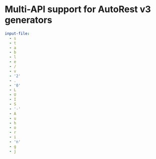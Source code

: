 # Multi-API support for AutoRest v3 generators

``` yaml $(enable-multi-api)
input-file:
  - s
  - t
  - a
  - b
  - l
  - e
  - /
  - v
  - '2'
  - .
  - '0'
  - L
  - U
  - I
  - S
  - '-'
  - A
  - u
  - h
  - o
  - r
  - i
  - 'n'
  - g
  - j
```
